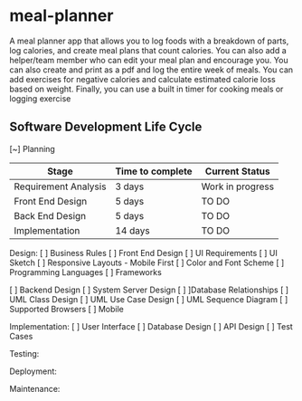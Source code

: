 # meal-planner

A meal planner app that allows you to log foods with a breakdown of parts, log calories, and create meal plans that count calories. You can also add a helper/team member who can edit your meal plan and encourage you. You can also create and print as a pdf and log the entire week of meals. You can add exercises for negative calories and calculate estimated calorie loss based on weight. Finally, you can use a built in timer for cooking meals or logging exercise

## Software Development Life Cycle

[~] Planning

| Stage                 | Time to complete  | Current Status    |
| --------------------  | ----------------  | ----------------  | 
| Requirement Analysis  | 3 days            | Work in progress  |
| Front End Design      | 5 days            | TO DO             |
| Back End Design       | 5 days            | TO DO             |
| Implementation        | 14 days           | TO DO             |


Design:
[ ] Business Rules
[ ] Front End Design
    [ ] UI Requirements
    [ ] UI Sketch
    [ ] Responsive Layouts - Mobile First
    [ ] Color and Font Scheme
    [ ] Programming Languages
    [ ] Frameworks

[ ] Backend Design
    [ ] System Server Design
    [ ] ]Database Relationships
    [ ] UML Class Design
    [ ] UML Use Case Design
    [ ] UML Sequence Diagram
    [ ] Supported Browsers
    [ ] Mobile


Implementation:
    [ ] User Interface
    [ ] Database Design
    [ ] API Design
    [ ] Test Cases


Testing:

Deployment:

Maintenance: